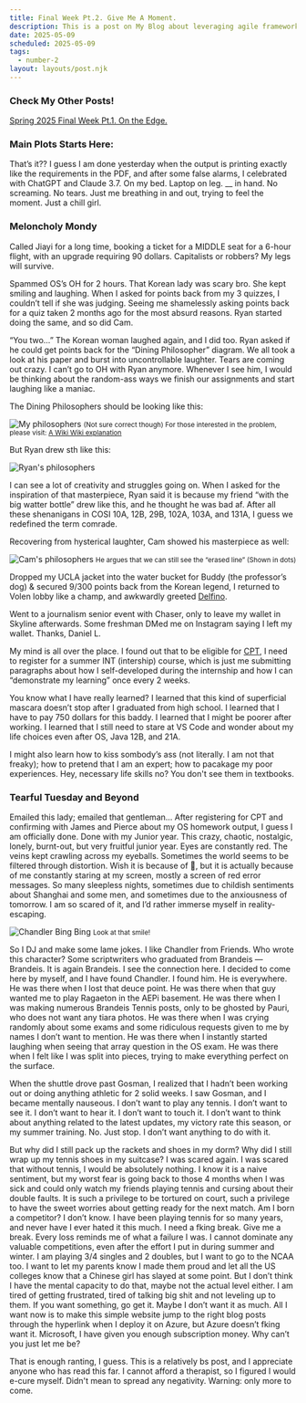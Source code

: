 ```yaml
---
title: Final Week Pt.2. Give Me A Moment.
description: This is a post on My Blog about leveraging agile frameworks.
date: 2025-05-09
scheduled: 2025-05-09
tags:
  - number-2
layout: layouts/post.njk
---
```


<h3>Check My Other Posts!</h3>
<a href="{{ '/posts/spring2025finalweekpt1/' | url }}">Spring 2025 Final Week Pt.1. On the Edge.</a>
<!-- <a href="{{ '/posts/thirdpost/' | url }}">Third post</a> -->

<h3>Main Plots Starts Here:</h3>

That’s it?? I guess I am done yesterday when the output is printing exactly like the requirements in the PDF, and after some false alarms, I celebrated with ChatGPT and Claude 3.7. On my bed. Laptop on leg. __ in hand. No screaming. No tears. Just me breathing in and out, trying to feel the moment. Just a chill girl.

<h3>Meloncholy Mondy</h3>
Called Jiayi for a long time, booking a ticket for a MIDDLE seat for a 6-hour flight, with an upgrade requiring 90 dollars. Capitalists or robbers? My legs will survive. 

Spammed OS’s OH for 2 hours. That Korean lady was scary bro. She kept smiling and laughing. When I asked for points back from my 3 quizzes, I couldn’t tell if she was judging. Seeing me shamelessly asking points back for a quiz taken 2 months ago for the most absurd reasons. Ryan started doing the same, and so did Cam.

“You two…” The Korean woman laughed again, and I did too. Ryan asked if he could get points back for the “Dining Philosopher” diagram. We all took a look at his paper and burst into uncontrollable laughter. Tears are coming out crazy. I can’t go to OH with Ryan anymore. Whenever I see him, I would be thinking about the random-ass ways we finish our assignments and start laughing like a maniac.

The Dining Philosophers should be looking like this:

![My philosophers](/img/blog/my-dining-philosophers.png)
<small>(Not sure correct though)
For those interested in the problem, please visit: [A Wiki Wiki explanation](https://en.wikipedia.org/wiki/Dining_philosophers_problem)</small>

But Ryan drew sth like this:

![Ryan's philosophers](/img/blog/ryans-dining-philosophers.png)

I can see a lot of creativity and struggles going on. When I asked for the inspiration of that masterpiece, Ryan said it is because my friend “with the big watter bottle” drew like this, and he thought he was bad af. After all these shenanigans in COSI 10A, 12B, 29B, 102A, 103A, and 131A, I guess we redefined the term comrade.

Recovering from hysterical laughter, Cam showed his masterpiece as well:

![Cam's philosophers](/img/blog/cams-dining-philosophers.png)
<small>He argues that we can still see the “erased line” (Shown in dots)</small>

Dropped my UCLA jacket into the water bucket for Buddy (the professor’s dog) & secured 9/300 points back from the Korean legend, I returned to Volen lobby like a champ, and awkwardly greeted [Delfino](https://www.linkedin.com/in/joe-delfino-b274135/). 

Went to a journalism senior event with Chaser, only to leave my wallet in Skyline afterwards. Some freshman DMed me on Instagram saying I left my wallet. Thanks, Daniel L. 

My mind is all over the place. I found out that to be eligible for [CPT](https://en.wikipedia.org/wiki/Curricular_Practical_Training), I need to register for a summer INT (intership) course, which is just me submitting paragraphs about how I self-developed during the internship and how I can “demonstrate my learning” once every 2 weeks.

You know what I have really learned? I learned that this kind of superficial mascara doesn’t stop after I graduated from high school. I learned that I have to pay 750 dollars for this baddy. I learned that I might be poorer after working. I learned that I still need to stare at VS Code and wonder about my life choices even after OS, Java 12B, and 21A. 

I might also learn how to kiss sombody’s ass (not literally. I am not that freaky); how to pretend that I am an expert; how to pacakage my poor experiences. Hey, necessary life skills no? You don't see them in textbooks.

<h3>Tearful Tuesday and Beyond</h3>
Emailed this lady; emailed that gentleman… After registering for CPT and confirming with James and Pierce about my OS homework output, I guess I am officially done. Done with my Junior year. This crazy, chaotic, nostalgic, lonely, burnt-out, but very fruitful junior year. Eyes are constantly red. The veins kept crawling across my eyeballs. Sometimes the world seems to be filtered through distortion. Wish it is because of 🍃, but it is actually because of me constantly staring at my screen, mostly a screen of red error messages. So many sleepless nights, sometimes due to childish sentiments about Shanghai and some men, and sometimes due to the anxiousness of tomorrow. I am so scared of it, and I’d rather immerse myself in reality-escaping. 

![Chandler Bing Bing](/img/blog/chandler-bing.webp)
<small>Look at that smile!</small>

So I DJ and make some lame jokes. I like Chandler from Friends. Who wrote this character? Some scriptwriters who graduated from Brandeis — Brandeis. It is again Brandeis. I see the connection here. I decided to come here by myself, and I have found Chandler. I found him. He is everywhere. He was there when I lost that deuce point. He was there when that guy wanted me to play Ragaeton in the AEPi basement. He was there when I was making numerous Brandeis Tennis posts, only to be ghosted by Pauri, who does not want any tiara photos. He was there when I was crying randomly about some exams and some ridiculous requests given to me by names I don’t want to mention. He was there when I instantly started laughing when seeing that array question in the OS exam. He was there when I felt like I was split into pieces, trying to make everything perfect on the surface.

When the shuttle drove past Gosman, I realized that I hadn’t been working out or doing anything athletic for 2 solid weeks. I saw Gosman, and I became mentally nauseous. I don’t want to play any tennis. I don’t want to see it. I don’t want to hear it. I don’t want to touch it. I don’t want to think about anything related to the latest updates, my victory rate this season, or my summer training. No. Just stop. I don’t want anything to do with it.

But why did I still pack up the rackets and shoes in my dorm? Why did I still wrap up my tennis shoes in my suitcase? I was scared again. I was scared that without tennis, I would be absolutely nothing. I know it is a naive sentiment, but my worst fear is going back to those 4 months when I was sick and could only watch my friends playing tennis and cursing about their double faults. It is such a privilege to be tortured on court, such a privilege to have the sweet worries about getting ready for the next match. Am I born a competitor? I don’t know. I have been playing tennis for so many years, and never have I ever hated it this much. I need a fking break. Give me a break. Every loss reminds me of what a failure I was. I cannot dominate any valuable competitions, even after the effort I put in during summer and winter. I am playing 3/4 singles and 2 doubles, but I want to go to the NCAA too. I want to let my parents know I made them proud and let all the US colleges know that a Chinese girl has slayed at some point. But I don’t think I have the mental capacity to do that, maybe not the actual level either. I am tired of getting frustrated, tired of talking big shit and not leveling up to them. If you want something, go get it. Maybe I don’t want it as much. All I want now is to make this simple website jump to the right blog posts through the hyperlink when I deploy it on Azure, but Azure doesn’t fking want it. Microsoft, I have given you enough subscription money. Why can’t you just let me be?

That is enough ranting, I guess. This is a relatively bs post, and I appreciate anyone who has read this far. I cannot afford a therapist, so I figured I would e-cure myself. Didn't mean to spread any negativity. Warning: only more to come.


<!-- # Test SVG

![Test Share SVG](/img/share.svg)

# Test Relative Local Image

![Test Share SVG](../../img/doener.jpg)

# Test PNG

![Png By @clipartmax.com](https://www.clipartmax.com/png/full/0-9896_film-clipart-free-to-use-public-domain-movie-clip-art-directors-board.png) -->
